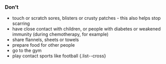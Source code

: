 ### Don’t

- touch or scratch sores, blisters or crusty patches - this also helps stop scarring
- have close contact with children, or people with diabetes or weakened immunity (during chemotherapy, for example)
- share flannels, sheets or towels
- prepare food for other people
- go to the gym
- play contact sports like football
{.list--cross}